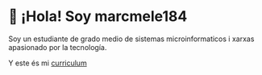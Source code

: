 # 👋 ¡Hola! Soy marcmele184

Soy un estudiante de grado medio de sistemas microinformaticos i xarxas apasionado por la tecnología.

Y este és mi [curriculum](https://www.canva.com/design/DAGQnhis9lo/_pF38JmrcvPhemD-LjN8mw/edit?utm_content=DAGQnhis9lo&utm_campaign=designshare&utm_medium=link2&utm_source=sharebutton) 
